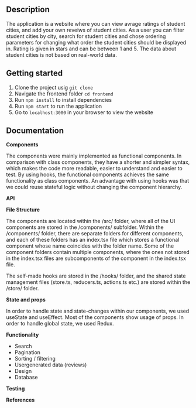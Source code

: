 ## Description
The application is a website where you can view avrage ratings of student cities, and add your own reveiws of student cities. As a user you can filter student cities by city, search for student cities and chose ordering parameters for changing what order the student cities should be displayed in. Rating is given in stars and can be between 1 and 5. The data about student cities is not based on real-world data.

## Getting started

1. Clone the project usig `git clone`
2. Navigate the frontend folder `cd frontend`
3. Run `npm install` to install dependencies
4. Run `npm start` to run the application
5. Go to `localhost:3000` in your browser to view the website

## Documentation

**Components**

The components were mainly implemented as functional components. In comparison with class components, they have a shorter and simpler syntax, which makes the code more readable, 
easier to understand and easier to test. By using hooks, the functional components achieves the same functionality as class components. An advantage with using hooks
was that we could reuse stateful logic without changing the component hierarchy. 

**API**

**File Structure**
    
The components are located within the /src/ folder, where all of the UI components are stored
in the /components/ subfolder. Within the /components/ folder, there are separate folders for different components, and each of these folders has an index.tsx file which stores
a functional component whose name coincides with the folder name. Some of the component folders contain multiple components, where the ones not stored in the index.tsx files
are subcomponents of the component in the index.tsx file.

The self-made hooks are stored in the /hooks/ folder, and the shared state management files (store.ts, reducers.ts, actions.ts etc.) are stored within
the /store/ folder. 

**State and props**

In order to handle state and state-changes within our components, we used useState and useEffect. Most of the components show usage of props. In order to handle global
state, we used Redux.

**Functionality**
- Search
- Pagination
- Sorting / filtering
- Usergenerated data (reviews)
- Design
- Database

**Testing**


**References**
